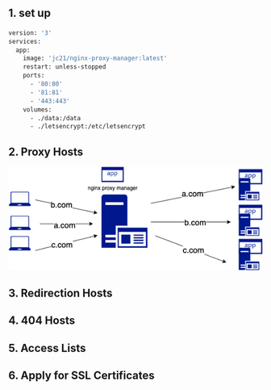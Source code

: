 ## 1. set up
``` dockerfile
version: '3'
services:
  app:
    image: 'jc21/nginx-proxy-manager:latest'
    restart: unless-stopped
    ports:
      - '80:80'
      - '81:81'
      - '443:443'
    volumes:
      - ./data:/data
      - ./letsencrypt:/etc/letsencrypt
```
## 2. Proxy Hosts
![avatar](https://raw.githubusercontent.com/chjtxwd/nginx-proxy-manager-and-traefik-demo/main/nginx-proxy-manager/nginx-proxy-manager.png)
## 3. Redirection Hosts
## 4. 404 Hosts
## 5. Access Lists
## 6. Apply for SSL Certificates
